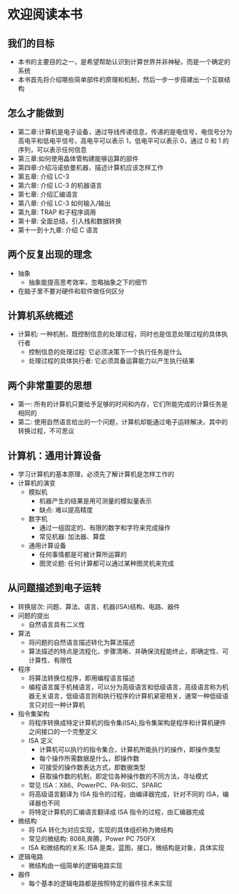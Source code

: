 # 欢迎阅读本书

## 我们的目标

- 本书的主要目的之一，是希望帮助认识到计算世界并非神秘，而是一个确定的系统
- 本书首先将介绍哪些简单部件的原理和机制，然后一步一步搭建出一个互联结构

## 怎么才能做到

- 第二章:计算机是电子设备，通过导线传递信息，传递的是电信号，电信号分为高电平和低电平信号，高电平可以表示 1，低电平可以表示 0，通过 0 和 1 的序列，可以表示任何信息
- 第三章:如何使用晶体管构建能够运算的部件
- 第四章:介绍冯诺依曼机器，描述计算机应该怎样工作
- 第五章: 介绍 LC-3
- 第六章: 介绍 LC-3 的机器语言
- 第七章: 介绍汇编语言
- 第八章: 介绍 LC-3 如何输入/输出
- 第九章: TRAP 和子程序调用
- 第十章: 全面总结，引入栈和数据转换
- 第十一到十九章: 介绍 C 语言

## 两个反复出现的理念

- 抽象
  - 抽象能提高思考效率，忽略抽象之下的细节
- 在脑子里不要对硬件和软件做任何区分

## 计算机系统概述

- 计算机: 一种机制，既控制信息的处理过程，同时也是信息处理过程的具体执行者
  - 控制信息的处理过程: 它必须决策下一个执行任务是什么
  - 处理过程的具体执行者: 它必须具备运算能力以产生执行结果

## 两个非常重要的思想

- 第一: 所有的计算机只要给予足够的时间和内存，它们所能完成的计算任务是相同的
- 第二: 使用自然语言给出的一个问题，计算机却能通过电子运转解决，其中的转换过程，不可思议

## 计算机：通用计算设备

- 学习计算机的基本原理，必须先了解计算机是怎样工作的
- 计算机的演变
  - 模拟机
    - 机器产生的结果是用可测量的模拟量表示
    - 缺点: 难以提高精度
  - 数字机
    - 通过一组固定的、有限的数字和字符来完成操作
    - 常见机器: 加法器、算盘
  - 通用计算设备
    - 任何事情都是可被计算所运算的
    - 图灵论题: 任何计算都可以通过某种图灵机来完成

## 从问题描述到电子运转

- 转换层次: 问题、算法、语言、机器(ISA)结构、电路、器件
- 问题的提出
  - 自然语言具有二义性
- 算法
  - 将问题的自然语言描述转化为算法描述
  - 算法描述的特点是流程化、步骤清晰、并确保流程能终止，即确定性、可计算性、有限性
- 程序
  - 将算法转换位程序，即用编程语言描述
  - 编程语言属于机械语言，可以分为高级语言和低级语言，高级语言称为机器无关语言，低级语言则和执行程序的计算机紧密相关，通常一种低级语言只对应一种计算机
- 指令集架构
  - 将程序转换成特定计算机的指令集(ISA),指令集架构是程序和计算机硬件之间接口的一个完整定义
  - ISA 定义
    - 计算机可以执行的指令集合，计算机所能执行的操作，即操作类型
    - 每个操作所需数据是什么，即操作数
    - 可接受的操作数表达方式，即数据类型
    - 获取操作数的机制，即定位各种操作数的不同方法，寻址模式
  - 常见 ISA：X86、PowerPC、PA-RISC、SPARC
  - 将高级语言翻译为 ISA 指令的过程，由编译器完成，针对不同的 ISA，编译器也不同
  - 将特定计算机的汇编语言翻译成 ISA 指令的过程，由汇编器完成
- 微结构
  - 将 ISA 转化为对应实现，实现的具体组织称为微结构
  - 常见的微结构: 8088,奔腾，Power PC 750FX
  - ISA 和微结构的关系: ISA 是类，蓝图，接口，微结构是对象，具体实现
- 逻辑电路
  - 微结构由一组简单的逻辑电路实现
- 器件
  - 每个基本的逻辑电路都是按照特定的器件技术来实现
